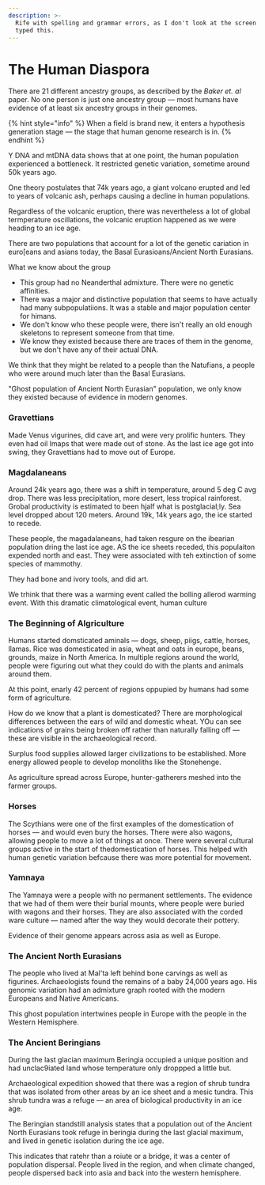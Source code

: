 ```yaml
---
description: >-
  Rife with spelling and grammar errors, as I don't look at the screen when I
  typed this.
---
```


# The Human Diaspora

There are 21 different ancestry groups, as described by the _Baker et. al_ paper. No one person is just one ancestry group — most humans have evidence of at least six ancestry groups in their genomes. 

{% hint style="info" %}
When a field is brand new, it enters a hypothesis generation stage — the stage that human genome research is in.
{% endhint %}

Y DNA and mtDNA data shows that at one point, the human population experienced a bottleneck. It restricted genetic variation, sometime around 50k years ago. 

One theory postulates that 74k years ago, a giant volcano erupted and led to years of volcanic ash, perhaps causing a decline in human populations. 

Regardless of the volcanic eruption, there was nevertheless a lot of global termperature oscillations, the volcanic eruption happened as we were heading to an ice age. 

There are two populations that account for a lot of the genetic cariation in euro\[eans and asians today, the Basal Eurasioans/Ancient North Eurasians. 

What we know about the group

* This group had no Neanderthal admixture. There were no genetic affinities. 
* There was a major and distinctive population that seems to have actually had many subpopulatiions. It was a stable and major population center for himans. 
* We don't know who these people were, there isn't really an old enough skeletons to represent someone from that time.
* We know they existed because there are traces of them in the genome, but we don't have any of their actual DNA.

We think that they might be related to a people than the Natufians, a people who were around much later than the Basal Eurasians. 

"Ghost population of Ancient North Eurasian" population, we only know they existed because of evidence in modern genomes. 

### Gravettians

Made Venus vigurines, did cave art, and were very prolific hunters. They even had oil lmaps that were made out of stone. As the last ice age got into swing, they Gravettians had to move out of Europe. 

### Magdalaneans

Around 24k years ago, there was a shift in temperature, around 5 deg C avg drop. There was less precipitation, more desert, less tropical rainforest. Grobal productivity is estimated to been hjalf what is postglacial;ly. Sea level dropped about 120 meters. Around 19k, 14k years ago, the ice started to recede. 

These people, the magadalaneans, had taken resgure on the ibearian population dring the last ice age. AS the ice sheets receded, this populaiton expended north and east. They were associated with teh extinction of some species of mammothy. 

They had bone and ivory tools, and did art. 

We trhink that there was a warming event called the bolling allerod warming event. With this dramatic climatological event, human culture  

### The Beginning of Algriculture

Humans started domsticated aminals — dogs, sheep, piigs, cattle, horses, llamas. Rice was domesticated in asia, wheat and oats in europe, beans, grounds, maize in North America. In multiple regions around the world, people were figuring out what they could do with the plants and animals around them.

At this point, enarly 42 percent of regions oppupied by humans had some form of agriculture.

How do we know that a plant is domesticated? There are morphological differences between the ears of wild and domestic wheat. YOu can see indications of grains being broken off rather than naturally falling off — these are visible in the archaeological record. 

Surplus food supplies allowed larger civilizations to be established. More energy allowed people to develop monoliths like the Stonehenge. 

As agriculture spread across Europe, hunter-gatherers meshed into the farmer groups. 

### Horses

The Scythians were one of the first examples of the domestication of horses — and would even bury the horses. There were also wagons, allowing people to move a lot of things at once. There were several cultural groups active in the start of thedomestication of horses. This helped with human genetic variation befcause there was more potential for movement. 

### Yamnaya

The Yamnaya were a people with no permanent settlements. The evidence that we had of them were their burial mounts, where people were buried with wagons and their horses. They are also associated with the corded ware culture — named after the way they would decorate their pottery. 

Evidence of their genome appears across asia as well as Europe. 

### The Ancient North Eurasians

The people who lived at Mal'ta left behind bone carvings as well as figurines. Archaeologists found the remains of a baby 24,000 years ago. His genomic variation had an admixture graph rooted with the modern Europeans and Native Americans. 

This ghost population intertwines people in Europe with the people in the Western Hemisphere. 

### The Ancient Beringians

During the last glacian maximum Beringia occupied a unique position and had unclac9iated land whose temperature only droppped a little but. 

Archaeological expedition showed that there was a region of shrub tundra that was isolated from other areas by an ice sheet and a mesic tundra. This shrub tundra was a refuge — an area of biological productivity in an ice age. 

The Beringian standstill analysis states that a population out of the Ancient North Eurasians took refuge in beringia during the last glacial maximum, and lived in genetic isolation during the ice age. 

This indicates that ratehr than a roiute or a bridge, it was a center of population dispersal. People lived in the region, and when climate changed, people dispersed back into asia and back into the western hemisphere. 







